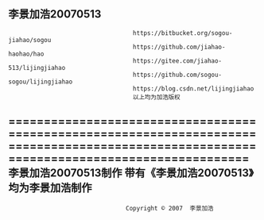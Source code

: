 李景加浩20070513
-------------------------------------------------------------------------------------------------------------------------------------------
                                       https://bitbucket.org/sogou-jiahao/sogou
                                       https://github.com/jiahao-haohao/hao
                                       https://gitee.com/jiahao-513/lijingjiahao
                                       https://github.com/sogou-sogou/lijingjiahao
                                       https://blog.csdn.net/lijingjiahao    
                                       以上均为加浩版权
=========================================================================================================================================== 
                                                           李景加浩20070513制作
                                                           带有《李景加浩20070513》均为李景加浩制作
------------------------------------------------------------------------------------------------------------------------------------------- 
                                     Copyright © 2007  李景加浩                                               
